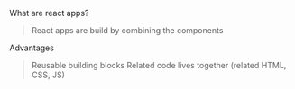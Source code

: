 What are react apps?
> React apps are build by combining the components 

Advantages 
> Reusable building blocks 
> Related code lives together (related HTML, CSS, JS)



